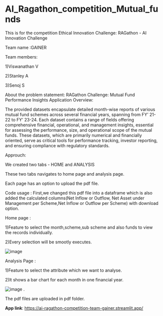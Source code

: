 # AI_Ragathon_competition_Mutual_funds
This is for the competition  Ethical Innovation Challenge: RAGathon - AI Innovation Challenge 

Team name :GAINER 

Team members: 

1)Viswanathan V 

2)Stanley A 

3)Senoj S 

About the problem statement:
RAGathon Challenge: Mutual Fund Performance Insights Application
Overview:

The provided datasets encapsulate detailed month-wise reports of various mutual fund schemes across several financial years, spanning from FY’ 21-22 to FY’ 23-24. Each dataset contains a range of fields offering comprehensive financial, operational, and management insights, essential for assessing the performance, size, and operational scope of the mutual funds. These datasets, which are primarily numerical and financially oriented, serve as critical tools for performance tracking, investor reporting, and ensuring compliance with regulatory standards.


 
Approuch:

We created two tabs - HOME and ANALYSIS

These two tabs navigates to home page and analysis page. 

Each page has an option to upload the pdf file. 

Code usage : First,we changed this pdf file into a dataframe which is also added the calculated columns(Net Inflow or Outflow, Net Asset under Management per Scheme,Net Inflow or Outflow per Scheme) with download option.

Home page :

1)Feature to select the month,scheme,sub scheme and also funds to view the records individually.

2)Every selection will be smootly executes.

![image](https://github.com/viswanathan-v/AI_Ragathon_competition_Mutual_funds/assets/98252535/53aed970-7702-4b7d-81a5-a954a1227f5b)

Analysis Page :

1)Feature to select the attribute which we want to analyse.

2)It shows a bar chart for each month in one financial year.

![image](https://github.com/viswanathan-v/AI_Ragathon_competition_Mutual_funds/assets/98252535/4c429994-54f5-4e9e-99bf-c51e27d0ef56) .

The pdf files are uploaded in pdf folder.

 **App link**: https://ai-ragathon-competition-team-gainer.streamlit.app/

